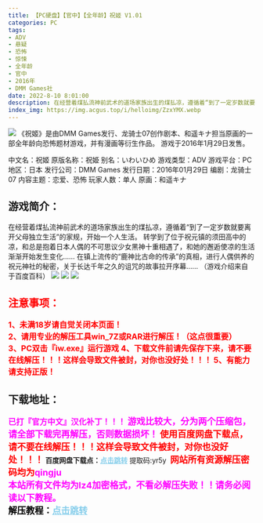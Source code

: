 ```yaml
---
title: 【PC硬盘】【官中】【全年龄】祝姬 V1.01
categories: PC
tags:
- ADV
- 悬疑
- 恐怖
- 惊悚
- 全年龄
- 官中
- 2016年
- DMM Games社
date: 2022-8-10 8:01:00
description: 在经营着煤払流神前武术的道场家族出生的煤払凉，遵循着“到了一定岁数就要离开父母独立生活”的家规，开始一个人生活。转学到了位于祝元镇的须田高中的凉，和总是抱着日本人偶的不可思议少女黑神十重相遇了，和她的邂逅使凉的生活渐渐开始发生变化……
index_img: https://img.acgus.top/i/helloimg/ZzxYMX.webp
---
```

![](https://img.acgus.top/i/helloimg/ZzxYMX.webp)
《祝姬》是由DMM Games发行、龙骑士07创作剧本、和遥キナ担当原画的一部全年龄向恐怖题材游戏，并有漫画等衍生作品。
游戏于2016年1月29日发售。

中文名：祝姬
原版名称：祝姫
别名：いわいひめ
游戏类型：ADV
游戏平台：PC
地区：日本
发行公司：DMM Games
发行日期：2016年01月29日
编剧：龙骑士07
内容主题：恋爱、恐怖
玩家人数：单人
原画：和遥キナ

## 游戏简介：
在经营着煤払流神前武术的道场家族出生的煤払凉，遵循着“到了一定岁数就要离开父母独立生活”的家规，开始一个人生活。
转学到了位于祝元镇的须田高中的凉，和总是抱着日本人偶的不可思议少女黑神十重相遇了，和她的邂逅使凉的生活渐渐开始发生变化……
在镇上流传的“鹿神比古命的传承”的真相，进行人偶供养的祝元神社的秘密，关于长达千年之久的诅咒的故事拉开序幕……
（游戏介绍来自于百度百科）
![](https://img.acgus.top/i/helloimg/Zzxf6g.webp)
![](https://img.acgus.top/i/helloimg/ZzxjZM.webp)
![](https://img.acgus.top/i/helloimg/ZzxuSP.webp)
<br>








## <font color=#FF0000 >注意事项：</font>
<font color=#FF0000 size=3><b>1、未满18岁请自觉关闭本页面！  
2、请用专业的解压工具win_7Z或RAR进行解压！（这点很重要）           
3、PC双击『iw.exe』运行游戏
4、下载文件前请先保存下来，请不要在线解压！！！这样会导致文件被封，对你也没好处！！！
5、有能力请支持正版！</b></font>

## 下载地址：
<font color=#FF00FF size=3>**已打『官方中文』汉化补丁！！！**</font>
<font color=#FF00FF size=4>**游戏比较大，分为两个压缩包，请全部下载完再解压，否则数据损坏！**</font>
<font color=#FF0000 size=4>**使用百度网盘下载点，请不要在线解压！！！这样会导致文件被封，对你也没好处！！！**</font>
<b>百度网盘下载点：</b><a href="https://pan.baidu.com/s/14qLyde3lJYMouAaASWzj9Q?pwd=yr5y" style="color: #87CEEB;"><b>点击跳转</b></a> 提取码:yr5y
<a style="padding: 0" href="https://post.qingju.org/AD/"><img style="max-width:100%" src="https://img.acgus.top/i/2024/07/478f689b8021d8d499ab43d21acf137a.gif" alt=""></a>
<b><font color=#FF0000 size=4>网站所有资源解压密码均为</b></font><b><font color=#FF00FF size=4>qingju</font><font color=#FF0000 ></font></b><br><b><font color=#FF00FF size=4>本站所有文件均为lz4加密格式，不看必解压失败！！请务必阅读以下教程。</b></font><br><b><font color=#000 size=4>解压教程：</b><a href="https://post.qingju.org/tutorial/000/" style="color: #87CEEB;"><b>点击跳转</b></a>